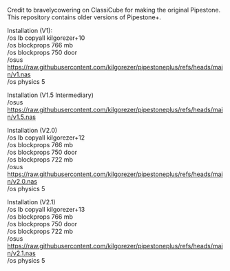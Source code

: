 Credit to bravelycowering on ClassiCube for making the original Pipestone.
This repository contains older versions of Pipestone+.

Installation (V1): \
/os lb copyall kilgorezer+10 \
/os blockprops 766 mb \
/os blockprops 750 door \
/osus https://raw.githubusercontent.com/kilgorezer/pipestoneplus/refs/heads/main/v1.nas \
/os physics 5

Installation (V1.5 Intermediary) \
/osus https://raw.githubusercontent.com/kilgorezer/pipestoneplus/refs/heads/main/v1.5.nas

Installation (V2.0) \
/os lb copyall kilgorezer+12 \
/os blockprops 766 mb \
/os blockprops 750 door \
/os blockprops 722 mb \
/osus https://raw.githubusercontent.com/kilgorezer/pipestoneplus/refs/heads/main/v2.0.nas \
/os physics 5

Installation (V2.1) \
/os lb copyall kilgorezer+13 \
/os blockprops 766 mb \
/os blockprops 750 door \
/os blockprops 722 mb \
/osus https://raw.githubusercontent.com/kilgorezer/pipestoneplus/refs/heads/main/v2.1.nas \
/os physics 5
